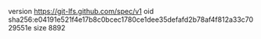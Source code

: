 version https://git-lfs.github.com/spec/v1
oid sha256:e04191e521f4e17b8c0bcec1780ce1dee35defafd2b78af4f812a33c7029551e
size 8892
